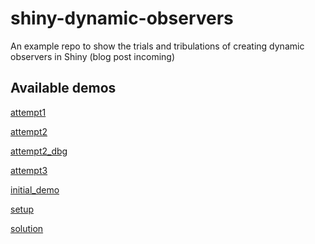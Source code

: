 <!-- README.md is generated from README.Rmd. Please edit that file -->

# shiny-dynamic-observers

<!-- badges: start -->
<!-- badges: end -->

An example repo to show the trials and tribulations of creating dynamic
observers in Shiny (blog post incoming)

## Available demos

[attempt1](https://khusmann.github.io/shiny-dynamic-observers/attempt1/index.html)

[attempt2](https://khusmann.github.io/shiny-dynamic-observers/attempt2/index.html)

[attempt2\_dbg](https://khusmann.github.io/shiny-dynamic-observers/attempt2_dbg/index.html)

[attempt3](https://khusmann.github.io/shiny-dynamic-observers/attempt3/index.html)

[initial\_demo](https://khusmann.github.io/shiny-dynamic-observers/initial_demo/index.html)

[setup](https://khusmann.github.io/shiny-dynamic-observers/setup/index.html)

[solution](https://khusmann.github.io/shiny-dynamic-observers/solution/index.html)
